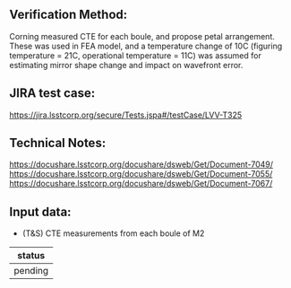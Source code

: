 Verification Method:
---
Corning measured CTE for each boule, and propose petal arrangement. 
These was used in FEA model, and a temperature change of 10C (figuring temperature = 21C, operational temperature = 11C)  was assumed for estimating mirror shape change and impact on wavefront error.

JIRA test case:
---
https://jira.lsstcorp.org/secure/Tests.jspa#/testCase/LVV-T325

Technical Notes:
---
https://docushare.lsstcorp.org/docushare/dsweb/Get/Document-7049/ 
https://docushare.lsstcorp.org/docushare/dsweb/Get/Document-7055/     
https://docushare.lsstcorp.org/docushare/dsweb/Get/Document-7067/     


Input data:
---
* (T&S) CTE measurements from each boule of M2

status |
-|
pending|
